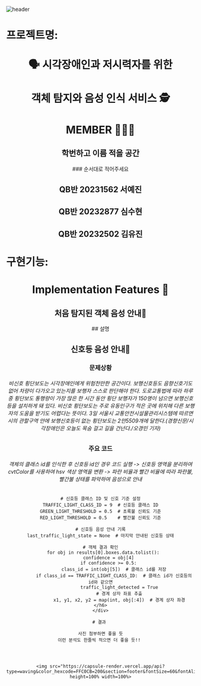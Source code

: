 ![header](https://capsule-render.vercel.app/api?type=waving&customColorList=_hexcode=FFC0CB=200&section=header&text=Computer_Vision_Project&fontSize=45)

# 프로젝트명: 

<div align="center">
  <h1>🗣️ 시각장애인과 저시력자를 위한</h1>
  <h1>객체 탐지와 음성 인식 서비스 🕵️</h1>
</div>

<div align="center">
  <h1> MEMBER 🧑‍🤝‍🧑</h1>
  <h2>학번하고 이름 적을 공간</h2>
  ### 순서대로 적어주세요
  <h2>QB반 20231562 서예진</h2>
  <h2>QB반 20232877 심수현</h2>
  <h2>QB반 20232502 김유진</h2>


</div>

# 구현기능:

<div align="center">
<h1>Implementation Features 🤖</h1>  
<h2>처음 탐지된 객체 음성 안내📢</h2>
  ## 설명
  
<h2>신호등 음성 안내🚦</h2>

  <h3>문제상황</h3>
  <h6>비신호 횡단보도는 시각장애인에게 위험천만한 공간이다. 보행신호등도 음향신호기도 없어 차량이 다가오고 있는지를 보행자 스스로 판단해야 한다. 도로교통법에 따라 하루 중 횡단보도 통행량이 가장 많은 한 시간 동안 횡단 보행자가 150명이 넘으면 보행신호등을 설치하게 돼 있다. 비신호 횡단보도는 주로 유동인구가 적은 곳에 위치해 다른 보행자의 도움을 받기도 어렵다는 뜻이다. 3일 서울시 교통안전시설물관리시스템에 따르면 시의 관할구역 안에 보행신호등이 없는 횡단보도는 2만5509개에 달한다.(경향신문/시각장애인은 오늘도 목숨 걸고 길을 건넌다./오경민 기자)</h6>
  
  <h3>주요 코드</h3>
  <h6>객체의 클래스 id를 인식한 후 신호등 id인 경우 코드 실행 -> 
  신호등 영역을 분리하여 cvtColor를 사용하여 hsv 색상 영역을 변환 ->
  파란 비율과 빨간 비율에 따라 파란불, 빨간불 상태를 파악하여 음성으로 안내</h6>
  
  ```
  # 신호등 클래스 ID 및 신호 기준 설정
  TRAFFIC_LIGHT_CLASS_ID = 9  # 신호등 클래스 ID
  GREEN_LIGHT_THRESHOLD = 0.5  # 초록불 신뢰도 기준
  RED_LIGHT_THRESHOLD = 0.5    # 빨간불 신뢰도 기준

  # 신호등 음성 안내 기록
  last_traffic_light_state = None  # 마지막 안내된 신호등 상태

 # 객체 결과 확인
    for obj in results[0].boxes.data.tolist():
        confidence = obj[4]
        if confidence >= 0.5:
            class_id = int(obj[5])  # 클래스 id를 저장
            if class_id == TRAFFIC_LIGHT_CLASS_ID:  # 클래스 id가 신호등의 id와 같으면
                traffic_light_detected = True
                # 경계 상자 좌표 추출
                x1, y1, x2, y2 = map(int, obj[:4])  # 경계 상자 좌경
  </h6>
</div>

# 결과 

사진 첨부하면 좋을 듯
이런 분석도 한줄씩 적으면 더 좋을 듯!! 




<img src="https://capsule-render.vercel.app/api?type=waving&color_hexcode=FFC0CB=200&section=footer&fontSize=60&fontAlign=50&fontAlignY=40" height=100% width=100%>

